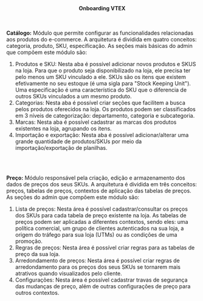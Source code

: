 <div align="center"><strong>Onboarding VTEX</strong></div></br></br>

<strong>Catálogo:</strong> Módulo que permite configurar as funcionalidades relacionadas aos produtos do e-commerce. A arquitetura é dividida em quatro conceitos: categoria, produto, SKU, especificação. As seções mais básicas do admin que compõem este módulo são:

<div>
  <ol>
    <li>Produtos e SKU: Nesta aba é possível adicionar novos produtos e SKUS na loja. Para que o produto seja disponibilizado na loja, ele precisa ter pelo menos um SKU vinculado a ele. SKUs são os itens que existem efetivamente no seu estoque (é uma sigla para "Stock Keeping Unit"). Uma especificação é uma característica do SKU que o diferencia de outros SKUs vinculados a um mesmo produto.</li>
    <li>Categorias: Nesta aba é possível criar seções que facilitem a busca pelos produtos oferecidos na loja. Os produtos podem ser classificados em 3 níveis de categorização: departamento, categoria e subcategoria.</li>
    <li>Marcas: Nesta aba é possível cadastrar as marcas dos produtos existentes na loja, agrupando os itens.</li>
    <li>Importação e exportação: Nesta aba é possível adicionar/alterar uma grande quantidade de produtos/SKUs por meio da importação/exportação de planilhas.</li>
  </ol>
</div><br><br>

<strong>Preço:</strong> Módulo responsável pela criação, edição e armazenamento dos dados de preços dos seus SKUs. A arquitetura é dividida em três conceitos: preços, tabelas de preços, contextos de aplicação das tabelas de preços. As seções do admin que compõem este módulo são:

<div>
  <ol>
    <li>Lista de preços: Nesta área é possível cadastrar/consultar os preços dos SKUs para cada tabela de preço existente na loja. As tabelas de preços podem ser aplicadas a diferentes contextos, sendo eles: uma política comercial, um grupo de clientes autenticados na sua loja, a origem do tráfego para sua loja (UTMs) ou as condições de uma promoção.</li>
    <li>Regras de preços: Nesta área é possível criar regras para as tabelas de preço da sua loja. </li>
    <li>Arredondamento de preços: Nesta área é possível criar regras de arredondamento para os preços dos seus SKUs se tornarem mais atrativos quando visualizados pelo cliente.</li>
    <li>Configurações: Nesta área é possível cadastrar travas de segurança das mudanças de preço, além de outras configurações de preço para outros contextos.</li>
  </ol>
</div><br><br>
